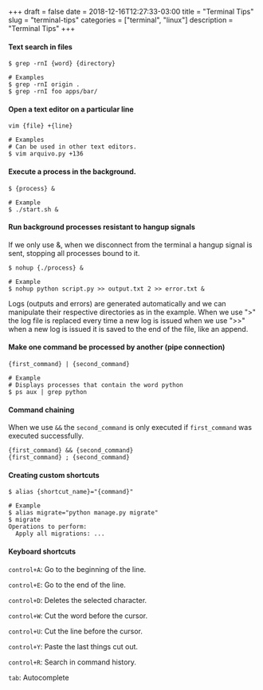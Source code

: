 +++ 
draft = false
date = 2018-12-16T12:27:33-03:00
title = "Terminal Tips"
slug = "terminal-tips"
categories = ["terminal", "linux"]
description = "Terminal Tips"
+++

#### Text search in files

```
$ grep -rnI {word} {directory}

# Examples
$ grep -rnI origin .
$ grep -rnI foo apps/bar/
```

#### Open a text editor on a particular line

```
vim {file} +{line}

# Examples
# Can be used in other text editors.
$ vim arquivo.py +136
```

#### Execute a process in the background.

```
$ {process} &

# Example
$ ./start.sh &
```

#### Run background processes resistant to hangup signals

If we only use &, when we disconnect from the terminal a hangup signal is sent, stopping all processes bound to it.

```
$ nohup {./process} &

# Example
$ nohup python script.py >> output.txt 2 >> error.txt &
```

Logs (outputs and errors) are generated automatically and we can manipulate their respective directories as in the example. When we use ">" the log file is replaced every time a new log is issued when we use ">>" when a new log is issued it is saved to the end of the file, like an append.

#### Make one command be processed by another (pipe connection)

```
{first_command} | {second_command}

# Example
# Displays processes that contain the word python
$ ps aux | grep python
```

#### Command chaining

When we use `&&` the `second_command` is only executed if `first_command` was
executed successfully.

```
{first_command} && {second_command}
{first_command} ; {second_command}
```

#### Creating custom shortcuts

```
$ alias {shortcut_name}="{command}"

# Example
$ alias migrate="python manage.py migrate"
$ migrate
Operations to perform:
  Apply all migrations: ...
```

#### Keyboard shortcuts

`control+A`: Go to the beginning of the line.

`control+E`: Go to the end of the line.

`control+D`: Deletes the selected character.

`control+W`: Cut the word before the cursor.

`control+U`: Cut the line before the cursor.

`control+Y`: Paste the last things cut out.

`control+R`: Search in command history.

`tab`: Autocomplete